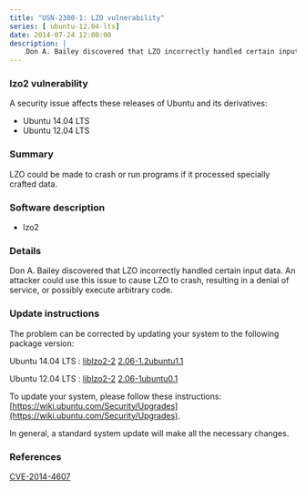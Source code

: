 ```yaml
---
title: "USN-2300-1: LZO vulnerability"
series: [ ubuntu-12.04-lts]
date: 2014-07-24 12:00:00
description: |
    Don A. Bailey discovered that LZO incorrectly handled certain input data. An attacker could use this issue to cause LZO to crash, resulting in a denial of service, or possibly execute arbitrary code. 
--- 
```

 
 


### lzo2 vulnerability

A security issue affects these releases of Ubuntu and its derivatives:

* Ubuntu 14.04 LTS
* Ubuntu 12.04 LTS

### Summary

LZO could be made to crash or run programs if it processed specially crafted data.

### Software description

* lzo2 

### Details

Don A. Bailey discovered that LZO incorrectly handled certain input data. An attacker could use this issue to cause LZO to crash, resulting in a denial of service, or possibly execute arbitrary code. 

### Update instructions

The problem can be corrected by updating your system to the following package version:

Ubuntu 14.04 LTS
 : [liblzo2-2](https://launchpad.net/ubuntu/+source/lzo2) <span> [2.06-1.2ubuntu1.1](https://launchpad.net/ubuntu/+source/lzo2/2.06-1.2ubuntu1.1) </span> 

Ubuntu 12.04 LTS
 : [liblzo2-2](https://launchpad.net/ubuntu/+source/lzo2) <span> [2.06-1ubuntu0.1](https://launchpad.net/ubuntu/+source/lzo2/2.06-1ubuntu0.1) </span> 

To update your system, please follow these instructions: [https://wiki.ubuntu.com/Security/Upgrades](https://wiki.ubuntu.com/Security/Upgrades).

In general, a standard system update will make all the necessary changes. 

### References

 
 [CVE-2014-4607](http://people.ubuntu.com/~ubuntu-security/cve/CVE-2014-4607)
 

